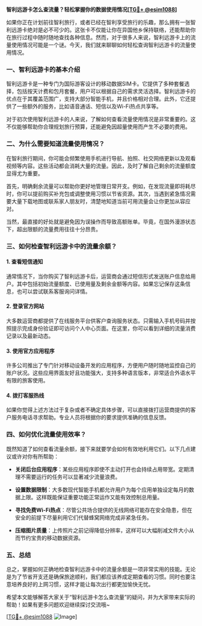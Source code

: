**智利远游卡怎么查流量？轻松掌握你的数据使用情况[[TG💪+ @esim1088](https://t.me/s/esim1088)]**

如果你正在计划前往智利旅行，或者已经在智利享受旅行的乐趣，那么拥有一张智利远游卡绝对是必不可少的。这张卡不仅能让你在异国他乡保持联络，还能帮助你在旅行过程中随时随地查找各种信息。然而，对于很多人来说，智利远游卡上的流量使用情况可能是一个谜。今天，我们就来聊聊如何轻松查询智利远游卡的流量使用情况。

### 一、智利远游卡的基本介绍

智利远游卡是一种专门为国际游客设计的移动数据SIM卡。它提供了多种套餐选择，包括按天计费和包月套餐，用户可以根据自己的需求灵活选择。智利远游卡的优点在于其覆盖范围广，支持大部分智能手机，并且价格相对合理。此外，它还提供了一些额外的服务，比如语音通话、短信以及Wi-Fi热点共享等。

对于初次使用智利远游卡的人来说，了解如何查看流量使用情况是非常重要的。这不仅能够帮助你合理规划旅行预算，还能避免因超量使用而产生不必要的费用。

### 二、为什么需要知道流量使用情况？

在智利旅行期间，你可能会频繁使用手机进行导航、拍照、社交网络更新以及观看视频等内容。这些活动都会消耗大量的流量。因此，及时了解自己剩余的流量额度显得尤为重要。

首先，明确剩余流量可以帮助你更好地管理日常开支。例如，在发现流量即将耗尽时，你可以提前购买补充包或调整使用习惯以节省资源。其次，当遇到紧急情况需要大量下载地图或联系家人朋友时，清楚地知道当前可用流量会让你更加从容应对。

当然，最直接的好处就是避免因为误操作而导致高额账单。毕竟，在国外漫游状态下，超出限额的流量费用往往十分昂贵。

### 三、如何检查智利远游卡中的流量余额？

#### 1. 查看短信通知
通常情况下，当你购买了智利远游卡后，运营商会通过短信形式发送账户信息给用户。其中包括初始流量额度、已使用量及剩余金额等内容。如果忘记保存这条信息，也可以尝试联系客服询问详情。

#### 2. 登录官方网站
大多数运营商都提供了在线服务平台供客户查询服务状态。只需输入手机号码并按照提示完成身份验证即可访问个人中心页面。在这里，你可以看到详细的流量消费记录以及最新动态。

#### 3. 使用官方应用程序
许多公司推出了专门针对移动设备开发的应用程序，方便用户随时随地监控自己的账户状况。这些应用界面友好且功能强大，支持多种语言版本，非常适合外语水平有限的旅客使用。

#### 4. 拨打客服热线
如果你觉得上述方法过于复杂或者不确定具体步骤，可以直接拨打运营商提供的客户服务电话寻求帮助。专业人员将根据你的要求提供准确的信息反馈。

### 四、如何优化流量使用效率？

既然知道了如何查看流量余额，接下来就要学会如何有效地利用它们。以下几点建议或许对你有所帮助：

- **关闭后台应用程序**：某些应用程序即使不主动打开也会持续占用带宽。定期清理不需要运行的任务可以显著减少流量浪费。
  
- **设置数据限制**：大多数现代智能手机都允许用户为每个应用单独设定每月的数据上限。这样既能保证重要功能正常运作又能有效控制总用量。

- **寻找免费Wi-Fi热点**：尽管公共场合提供的无线网络可能存在安全隐患，但在安全的前提下尽量利用它们代替蜂窝网络完成非紧急任务。

- **压缩图片质量**：上传照片之前记得降低分辨率，这样可以大幅削减文件大小从而节约宝贵的移动数据资源。

### 五、总结

总之，掌握如何正确地检查智利远游卡中的流量余额是一项非常实用的技能。无论是为了节省开支还是确保旅途顺利，我们都应该养成定期查看的习惯。同时也要注意培养良好的上网习惯，这样才能让每次出行都更加愉快无忧。

希望本文能够解答大家关于“智利远游卡怎么查流量”的疑问，并为大家带来实际的帮助！如果有更多问题欢迎继续探讨交流哦~

[[TG💪+ @esim1088](https://t.me/s/esim1088) ![Image](https://i.postimg.cc/4NQfJmqS/Snipaste-2025-05-13-00-14-12.png)]